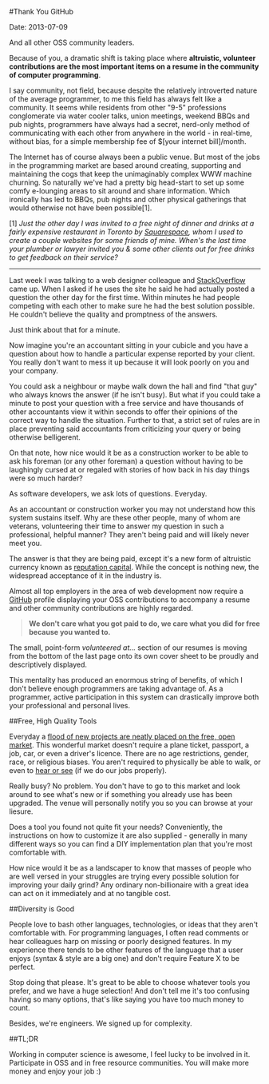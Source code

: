 #Thank You GitHub

Date: 2013-07-09

And all other OSS community leaders.

Because of you, a dramatic shift is taking place where **altruistic, volunteer contributions are the most important items on a resume in the community of computer programming**. 

I say community, not field, because despite the relatively introverted nature of the average programmer, to me this field has always felt like a community. It seems while residents from other "9-5" professions conglomerate via water cooler talks, union meetings, weekend BBQs and pub nights, programmers have always had a secret, nerd-only method of communicating with each other from anywhere in the world - in real-time, without bias, for a simple membership fee of $[your internet bill]/month.

The Internet has of course always been a public venue. But most of the jobs in the programming market are based around creating, supporting and maintaining the cogs that keep the unimaginably complex WWW machine churning. So naturally we've had a pretty big head-start to set up some comfy e-lounging areas to sit around and share information.  Which ironically has led to BBQs, pub nights and other physical gatherings that would otherwise not have been possible[1].

[1] *Just the other day I was invited to a free night of dinner and drinks at a fairly expensive restaurant in Toronto by [Squarespace](www.squarespace.com), whom I used to create a couple websites for some friends of mine. When's the last time your plumber or lawyer invited you & some other clients out for free drinks to get feedback on their service?*

---

Last week I was talking to a web designer colleague and [StackOverflow](www.stackoverflow.com) came up. When I asked if he uses the site he said he had actually posted a question the other day for the first time. Within minutes he had people competing with each other to make sure he had the best solution possible. He couldn't believe the quality and promptness of the answers.

Just think about that for a minute. 

Now imagine you're an accountant sitting in your cubicle and you have a question about how to handle a particular expense reported by your client. You really don't want to mess it up because it will look poorly on you and your company.

You could ask a neighbour or maybe walk down the hall and find "that guy" who always knows the answer (if he isn't busy). But what if you could take a minute to post your question with a free service and have thousands of other accountants view it within seconds to offer their opinions of the correct way to handle the situation. Further to that, a strict set of rules are in place preventing said accountants from criticizing your query or being otherwise belligerent. 

On that note, how nice would it be as a construction worker to be able to ask his foreman (or any other foreman) a question without having to be laughingly cursed at or regaled with stories of how back in his day things were so much harder?

As software developers, we ask lots of questions.  Everyday. 

As an accountant or construction worker you may not understand how this system sustains itself. Why are these other people, many of whom are veterans, volunteering their time to answer my question in such a professional, helpful manner? They aren't being paid and will likely never meet you.

The answer is that they are being paid, except it's a new form of altruistic currency known as [reputation capital](https://en.wikipedia.org/wiki/Reputation_capital). While the concept is nothing new, the widespread acceptance of it in the industry is.

Almost all top employers in the area of web development now require a [GitHub](http://www.github.com) profile displaying your OSS contributions to accompany a resume and other community contributions are highly regarded.

> **We don't care what you got paid to do, we care what you did for free because you wanted to.**

The small, point-form *volunteered at...* section of our resumes is moving from the bottom of the last page onto its own cover sheet to be proudly and descriptively displayed.

This mentality has produced an enormous string of benefits, of which I don't believe enough programmers are taking advantage of. As a programmer, active participation in this system can drastically improve both your professional and personal lives.

##Free, High Quality Tools

Everyday a [flood of new projects are neatly placed on the free, open market](https://github.com/search?q=created%3A%22%3E2013-07-09+%3C%3D2013-07-10%22&type=Repositories&ref=searchresults).  This wonderful market doesn't require a plane ticket, passport, a job, car, or even a driver's licence.  There are no age restrictions, gender, race, or religious biases. You aren't required to physically be  able to walk, or even to [hear or see](http://www.w3.org/WAI/intro/aria) (if we do our jobs properly).

Really busy? No problem. You don't have to go to this market and look around to see what's new or if something you already use has been upgraded. The venue will personally notify you so you can browse at your liesure.

Does a tool you found not quite fit your needs?  Conveniently, the instructions on how to customize it are also supplied - generally in many different ways so you can find a DIY implementation plan that you're most comfortable with.

How nice would it be as a landscaper to know that masses of people who are well versed in your struggles are trying every possible solution for improving your daily grind?  Any ordinary non-billionaire with a great idea can act on it immediately and at no tangible cost.

##Diversity is Good

People love to bash other languages, technologies, or ideas that they aren't comfortable with. For programming languages, I often read comments or hear colleagues harp on missing or poorly designed features.  In my experience there tends to be other features of the language that a user enjoys (syntax & style are a big one) and don't require Feature X to be perfect. 

Stop doing that please. It's great to be able to choose whatever tools you prefer, and we have a huge selection!  And don't tell me it's too confusing having so many options, that's like saying you have too much money to count. 

Besides, we're engineers. We signed up for complexity.

##TL;DR

Working in computer science is awesome, I feel lucky to be involved in it. Participate in OSS and in free resource communities. You will make more money and enjoy your job :)